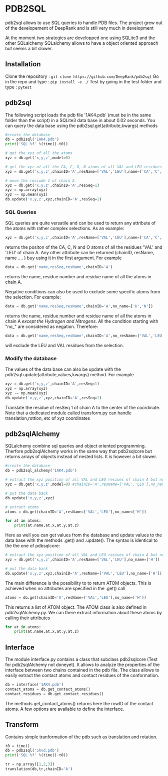 # PDB2SQL

pdb2sql allows to use SQL queries to handle PDB files.
The project grew out of the developement of DeepRank and is still very much in development

At the moment two strategies are developped one using SQLite3 and the other SQLalchemy
SQLalchemy allows to have a object oriented approach but seems a bit slower.


## Installation

Clone the repository : `git clone https://github.com/DeepRank/pdb2sql`
Go in the repo and type : `pip install -e ./`
Test by going in the test folder and type : `pytest`

## pdb2sql

The following script loads the pdb file '1AK4.pdb' (must be in the same folder than the script) in a SQLite3 data base in about 0.02 seconds. You can query the data base using the pdb2sql.get(attribute,kwargs) methods

```python
#create the database
db = pdb2sql('1AK4.pdb')
print('SQL %f' %(time()-t0))

# get the xyz of all the atoms
xyz = db.get('x,y,z',model=0)

# get the xyz of all the CA, C, O, N atoms of all VAL and LEU residues of chain A
xyz = db.get('x,y,z',chainID='A',resName=['VAL','LEU'],name=['CA','C','O','N'])

# move the resiude 1 of chain A
xyz = db.get('x,y,z',chainID='A',resSeq=1)
xyz = np.array(xyz)
xyz -= np.mean(xyz)
db.update('x,y,z',xyz,chainID='A',resSeq=1)

```



### SQL Queries

SQL queries are quite versatile and can be used to return any attribute of the atoms with rather complex selections. As an example:

```python
xyz = db.get('x,y,z',chainID='A',resName=['VAL','LEU'],name=['CA','C','O','N'])
```

returns the positon of the CA, C, N and O atoms of all the residues 'VAL' and 'LEU' of chain A. Any other attribute can be returned (chainID, resName, name .... ) buy using it in the first argument. For example

```python
data = db.get('name,resSeq,resName',chainID='A')
```

returns the name, residue number and residue name of all the atoms in chain A.

Negative conditions can also be used to exclude some specific atoms from the selection. For example:

```python
data = db.get('name,resSeq,resName',chainID='A',no_name=['H','N'])
```

returns the name, residue number and residue name of all the atoms in chain A *except the Hydrogen and Nitrogens*. All the condition starting with "no_" are considered as negation. Therefore:

```python
data = db.get('name,resSeq,resName',chainID='A',no_resName=['VAL','LEU'])
```

will exclude the LEU and VAL residues from the selection.

### Modify the database

The values of the data base can also be update with the pdb2sql.update(attribute,values,kwargs) method. For example

```python
xyz = db.get('x,y,z',chainID='A',resSeq=1)
xyz = np.array(xyz)
xyz -= np.mean(xyz)
db.update('x,y,z',xyz,chainID='A',resSeq=1)
```

Translate the residue of resSeq 1 of chain A to the center of the coordinate. Note that a dedicated module called transform.py can handle translation,rottion, etc of xyz coordinates

## pdb2sqlAlchemy

SQLalchemy combine sql queries and object oriented programming. Therfore pdb2sqlAlchemy works in the same way that pdb2sqlcore but returns arrays of objects instead of nested lists. It is however a bit slower.

```python
#create the database
db = pdb2sql_alchemy('1AK4.pdb')

# extract the xyz position of all VAL and LEU resiues of chain A but not the H atoms
xyz = db.get('x,y,z',model=0) #chainID='A',resName=['VAL','LEU'],no_name=['H'])

# put the data back
db.update('x,y,z',xyz)

# extract atoms
atoms = db.get(chainID='A',resName=['VAL','LEU'],no_name=['H'])

for at in atoms:
	print(at.name,at.x,at.y,at.z)
```

Here as well you can get values from the database and update values to the data base with the methods .get() and .update(). The syntax is identical to the the one of pdbsqlcore:


```python
# extract the xyz position of all VAL and LEU resiues of chain A but not the H atoms
xyz = db.get('x,y,z',chainID='A',resName=['VAL','LEU'],no_name=['H'])

# put the data back
db.update('x,y,z',xyz,chainID='A',resName=['VAL','LEU'],no_name=['H'])
```

The main difference is the possibility to to return ATOM objects. This is achieved when no attributes are specified in the .get() call

```python
atoms = db.get(chainID='A',resName=['VAL','LEU'],no_name=['H'])
```

This returns a list of ATOM object. The ATOM class is also defined in pdb2sqlAlchemy.py. We can there extract information about these atoms by calling their attributes

```python
for at in atoms:
	print(at.name,at.x,at.y,at.z)
```

## Interface

The module interface.py contains a class that subclass pdb2sqlcore (Test for pdb2sqlAlchemy not doneyet). It allows to analyze the properties of the interface between two chains contained in the pdb file. The class allows to easily extract the contact atoms and contact residues of the conformation.

```python
db = interface('1AK4.pdb')
contact_atoms = db.get_contact_atoms()
contact_residues = db.get_contact_residues()
```

The methods get_contact_atoms() returns here the rowID of the contact atoms. A few options are available to define the interface.

## Transform

Contains simple tranformation of the pdb such as translation and rotation. 

```python
t0 = time()
db = pdb2sql('5hvd.pdb')
print('SQL %f' %(time()-t0))

tr = np.array([1,2,3])
translation(db,tr,chainID='A')
```

